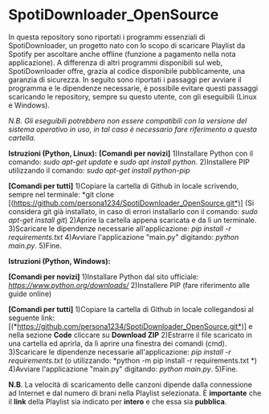 # SpotiDownloader_OpenSource
In questa repository sono riportati i programmi essenziali di SpotiDownloader, un progetto nato con lo scopo di scaricare Playlist da Spotify per ascoltare anche offline (funzione a pagamento nella nota applicazione). 
A differenza di altri programmi disponibili sul web, SpotiDownloader offre, grazia al codice disponibile pubblicamente, una garanzia di sicurezza.
In seguito sono riportati i passaggi per avviare il programma e le dipendenze necessarie, è possibile evitare questi passaggi scaricando le repository, sempre su questo utente, con gli eseguibili (Linux e Windows). 

*N.B. Gli eseguibili potrebbero non essere compatibili con la versione del sistema operativo in uso, in tal caso è necessario fare riferimento a questa cartella.*


**Istruzioni (Python, Linux):**
**[Comandi per novizi]**
1)Installare Python con il comando: *sudo apt-get update* e *sudo apt install python*.
2)Installere PIP utilizzando il comando: *sudo apt-get install python-pip*

**[Comandi per tutti]**
1)Copiare la cartella di Github in locale scrivendo, sempre nel terminale: *git clone [(https://github.com/persona1234/SpotiDownloader_OpenSource.git*)] (Si considera git già installato, in caso di errori installarlo con il comando: *sudo apt-get install git*)
2)Aprire la cartella appena scaricata e da lì un terminale.
3)Scaricare le dipendenze necessarie all'applicazione: *pip install -r requirements.txt*
4)Avviare l'applicazione "main.py" digitando: *python main.py*.
5)Fine.

**Istruzioni (Python, Windows):**

**[Comandi per novizi]**
1)Installare Python dal sito ufficiale: *https://www.python.org/downloads/*
2)Installere PIP (fare riferimento alle guide online)

**[Comandi per tutti]**
1)Copiare la cartella di Github in locale collegandosi al seguente link: [(*https://github.com/persona1234/SpotiDownloader_OpenSource.git*)] e nella sezione **Code** cliccare su **Download ZIP**
2)Estrarre il file scaricato in una cartella ed aprirla, da lì aprire una finestra dei comandi (cmd).
3)Scaricare le dipendenze necessarie all'applicazione: *pip install -r requirements.txt* (o utilizzando: *python -m pip install -r requirements.txt *)
4)Avviare l'applicazione "main.py" digitando: *python main.py*.
5)Fine.

**N.B**. La velocità di scaricamento delle canzoni dipende dalla connessione ad Internet e dal numero di brani nella Playlist selezionata. È **importante** che il **link** della Playlist sia indicato per **intero** e che essa sia **pubblica**.
